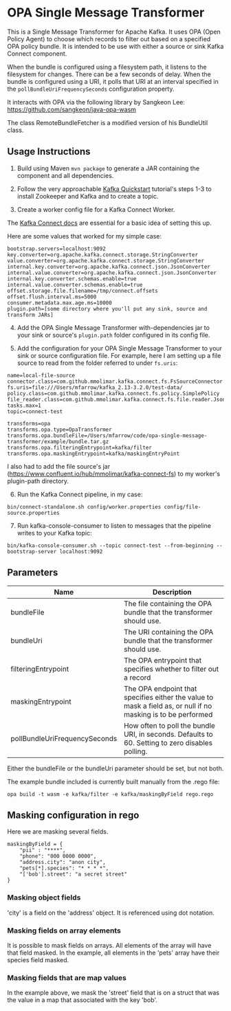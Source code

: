 # OPA Single Message Transformer

This is a Single Message Transformer for Apache Kafka.
It uses OPA (Open Policy Agent) to choose which records to filter out based on a specified OPA policy bundle.
It is intended to be use with either a source or sink Kafka Connect component.

When the bundle is configured using a filesystem path, it listens to the filesystem for changes.  There can be a few seconds of delay.
When the bundle is configured using a URI, it polls that URI at an interval specified in the `pollBundleUriFrequencySeconds` configuration property. 

It interacts with OPA via the following library by Sangkeon Lee:
https://github.com/sangkeon/java-opa-wasm

The class RemoteBundleFetcher is a modified version of his BundleUtil class.

## Usage Instructions

1. Build using Maven `mvn package` to generate a JAR containing the component and all dependencies.

2. Follow the very approachable [Kafka Quickstart](https://kafka.apache.org/quickstart) tutorial's steps 1-3 to install Zookeeper and Kafka and to create a topic.  

3. Create a worker config file for a Kafka Connect Worker.

The [Kafka Connect docs](https://docs.confluent.io/home/connect/self-managed/userguide.html) are essential for a basic idea of setting this up.

Here are some values that worked for my simple case:
```
bootstrap.servers=localhost:9092
key.converter=org.apache.kafka.connect.storage.StringConverter
value.converter=org.apache.kafka.connect.storage.StringConverter
internal.key.converter=org.apache.kafka.connect.json.JsonConverter
internal.value.converter=org.apache.kafka.connect.json.JsonConverter
internal.key.converter.schemas.enable=true
internal.value.converter.schemas.enable=true
offset.storage.file.filename=/tmp/connect.offsets
offset.flush.interval.ms=5000
consumer.metadata.max.age.ms=10000
plugin.path=[some directory where you'll put any sink, source and transform JARs]
```

4. Add the OPA Single Message Transformer with-dependencies jar to your sink or source's `plugin.path` folder configured in its config file.

5. Add the configuration for your OPA Single Message Transformer to your sink or source configuration file.  For example, here I am setting up a file source to read from the folder referred to under `fs.uris`:

```
name=local-file-source
connector.class=com.github.mmolimar.kafka.connect.fs.FsSourceConnector
fs.uris=file:///Users/mfarrow/kafka_2.13-3.2.0/test-data/
policy.class=com.github.mmolimar.kafka.connect.fs.policy.SimplePolicy
file_reader.class=com.github.mmolimar.kafka.connect.fs.file.reader.JsonFileReader
tasks.max=1
topic=connect-test

transforms=opa
transforms.opa.type=OpaTransformer
transforms.opa.bundleFile=/Users/mfarrow/code/opa-single-message-transformer/example/bundle.tar.gz
transforms.opa.filteringEntrypoint=kafka/filter
transforms.opa.maskingEntrypoint=kafka/maskingEntryPoint
```

I also had to add the file source's jar (https://www.confluent.io/hub/mmolimar/kafka-connect-fs) to my worker's plugin-path directory.


6. Run the Kafka Connect pipeline, in my case:
```
bin/connect-standalone.sh config/worker.properties config/file-source.properties
```


7. Run kafka-console-consumer to listen to messages that the pipeline writes to your Kafka topic: 
```
bin/kafka-console-consumer.sh --topic connect-test --from-beginning --bootstrap-server localhost:9092
```

## Parameters

| Name                          | Description                                                                                                   |
|-------------------------------|---------------------------------------------------------------------------------------------------------------|
| bundleFile                    | The file containing the OPA bundle that the transformer should use.                                           |
| bundleUri                     | The URI containing the OPA bundle that the transformer should use.                                            |
| filteringEntrypoint           | The OPA entrypoint that specifies whether to filter out a record                                              |
| maskingEntrypoint             | The OPA endpoint that specifies either the value to mask a field as, or null if no masking is to be performed |
| pollBundleUriFrequencySeconds | How often to poll the bundle URI, in seconds. Defaults to 60. Setting to zero disables polling.               |

Either the bundleFile or the bundleUri parameter should be set, but not both.

The example bundle included is currently built manually from the .rego file:

`opa build -t wasm -e kafka/filter -e kafka/maskingByField rego.rego`

## Masking configuration in rego

Here we are masking several fields.

```
maskingByField = {
    "pii" : "****",
    "phone": "000 0000 0000",
    "address.city": "anon city",
    "pets[*].species": "* * * *",
    "['bob'].street": "a secret street"
}
```


### Masking object fields
'city' is a field on the 'address' object.  It is referenced using dot notation.

### Masking fields on array elements
It is possible to mask fields on arrays.
All elements of the array will have that field masked.
In the example, all elements in the 'pets' array have their species field masked.

### Masking fields that are map values
In the example above, we mask the 'street' field that is on a struct that was the value in a map that associated with the key 'bob'.

